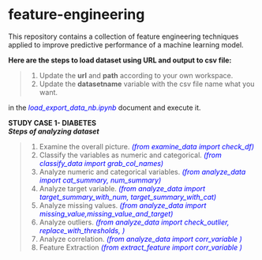 # feature-engineering
This repository contains a collection of feature engineering techniques applied to improve predictive performance of a machine learning model.

**Here are the steps to load dataset using URL and output to csv file:**
>1. Update the **url** and **path** according to your own workspace. 
>2. Update the **datasetname** variable with the csv file name what you want.

in the <span style="color:blue">*load_export_data_nb.ipynb*</span> document and execute it.


**STUDY CASE 1- DIABETES**    
***Steps of analyzing dataset***
>1. Examine the overall picture. <span style="color:blue">*(from examine_data import check_df)*</span> 
>2. Classify the variables as numeric and categorical. <span style="color:blue">*(from classify_data import grab_col_names)*</span> 
>3. Analyze numeric and categorical variables. <span style="color:blue">*(from analyze_data import cat_summary, num_summary)*</span> 
>4. Analyze target variable. <span style="color:blue">*(from analyze_data import target_summary_with_num, target_summary_with_cat)*</span> 
>5. Analyze missing values. <span style="color:blue">*(from analyze_data import missing_value,missing_value_and_target)*</span>
>6. Analyze outliers. <span style="color:blue">*(from analyze_data import check_outlier, replace_with_thresholds, )*</span>
>7. Analyze correlation. <span style="color:blue">*(from analyze_data import corr_variable )*</span>
>8. Feature Extraction <span style="color:blue">*(from extract_feature import corr_variable )*</span>


